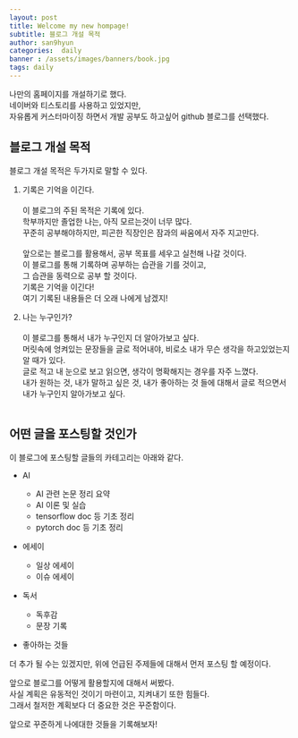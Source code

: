 ```yaml
---
layout: post
title: Welcome my new hompage!
subtitle: 블로그 개설 목적
author: san9hyun
categories:  daily 
banner : /assets/images/banners/book.jpg
tags: daily
---
```



나만의 홈페이지를 개설하기로 했다. <br>
네이버와 티스토리를 사용하고 있었지만,<br>
자유롭게 커스터마이징 하면서 개발 공부도 하고싶어 github 블로그를 선택했다. <br>


## 블로그 개설 목적

블로그 개설 목적은 두가지로 말할 수 있다. <br>

1. 기록은 기억을 이긴다. <br>
   <br>
   이 블로그의 주된 목적은 기록에 있다. <br>
   학부까지만 졸업한 나는, 아직 모르는것이 너무 많다. <br>
   꾸준히 공부해야하지만, 피곤한 직장인은 잠과의 싸움에서 자주 지고만다.<br>
   <br>
   앞으로는 블로그를 활용해서, 공부 목표를 세우고 실천해 나갈 것이다.<br>
   이 블로그를 통해 기록하며 공부하는 습관을 기를 것이고,<br>
   그 습관을 동력으로 공부 할 것이다.<br>
   기록은 기억을 이긴다! <br>
   여기 기록된 내용들은 더 오래 나에게 남겠지!
    

2. 나는 누구인가? <br>
   <br>
   이 블로그를 통해서 내가 누구인지 더 알아가보고 싶다.<br>
   머릿속에 엉켜있는 문장들을 글로 적어내야, 비로소 내가 무슨 생각을 하고있었는지 알 때가 있다.<br>
   글로 적고 내 눈으로 보고 읽으면, 생각이 명확해지는 경우를 자주 느꼈다.<br>
   내가 원하는 것, 내가 말하고 싶은 것, 내가 좋아하는 것 들에 대해서 글로 적으면서<br>
   내가 누구인지 알아가보고 싶다.<br>
   <br>
   

## 어떤 글을 포스팅할 것인가

이 블로그에 포스팅할 글들의 카테고리는 아래와 같다.

- AI
  - AI 관련 논문 정리 요약
  - AI 이론 및 실습
  - tensorflow doc 등 기초 정리
  - pytorch doc 등 기초 정리
  

- 에세이
  - 일상 에세이
  - 이슈 에세이
  

- 독서
  - 독후감
  - 문장 기록


- 좋아하는 것들

더 추가 될 수는 있겠지만, 위에 언급된 주제들에 대해서 먼저 포스팅 할 예정이다. <br>


앞으로 블로그를 어떻게 활용할지에 대해서 써봤다.<br>
사실 계획은 유동적인 것이기 마련이고, 지켜내기 또한 힘들다.<br>
그래서 철저한 계획보다 더 중요한 것은 꾸준함이다.<br>

앞으로 꾸준하게 나에대한 것들을 기록해보자!




<!--<h2>About</h2>-->

<!--<p>-->
<!--:art:&nbsp;Yet another theme for elegant writers with modern flat style-->
<!--and beautiful night mode.-->
<!--</p>-->

<!--<p>-->
<!--Hey, nice to meet you, you found this Jekyll theme. Here the yet another-->
<!--theme is a modern theme, and it's quite clear, clean and neat for writers-->
<!--and posts.-->
<!--</p>-->
